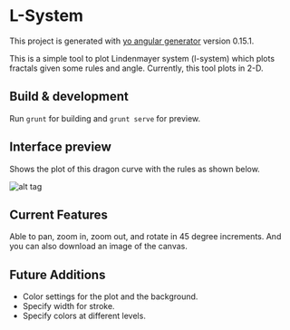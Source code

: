 # L-System

This project is generated with [yo angular generator](https://github.com/yeoman/generator-angular)
version 0.15.1.

This is a simple tool to plot Lindenmayer system (l-system) which plots fractals given some rules and angle. Currently, this tool plots in 2-D.


## Build & development

Run `grunt` for building and `grunt serve` for preview.

## Interface preview

Shows the plot of this dragon curve with the rules as shown below.

![alt tag](https://www.dropbox.com/s/kbi7yk43rcza64k/LSystem.png?dl=0)

## Current Features

Able to pan, zoom in, zoom out, and rotate in 45 degree increments. And you can also download an image of the canvas.

## Future Additions

- Color settings for the plot and the background.
- Specify width for stroke.
- Specify colors at different levels.

